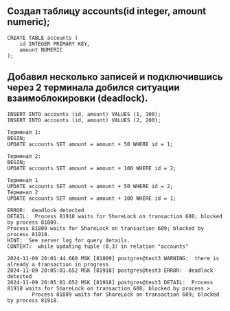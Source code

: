 ## Создал таблицу accounts(id integer, amount numeric);
```
CREATE TABLE accounts (
    id INTEGER PRIMARY KEY,
    amount NUMERIC
);
```

## Добавил несколько записей и подключившись через 2 терминала добился ситуации взаимоблокировки (deadlock).

```
INSERT INTO accounts (id, amount) VALUES (1, 100);
INSERT INTO accounts (id, amount) VALUES (2, 200);
```
```
Терминал 1:
BEGIN;
UPDATE accounts SET amount = amount + 50 WHERE id = 1;
```

```
Терминал 2:
BEGIN;
UPDATE accounts SET amount = amount + 100 WHERE id = 2;
```
```
Терминал 1
UPDATE accounts SET amount = amount + 50 WHERE id = 2;
Терминал 2
UPDATE accounts SET amount = amount + 100 WHERE id = 1;
```

```
ERROR:  deadlock detected
DETAIL:  Process 81918 waits for ShareLock on transaction 608; blocked by process 81809.
Process 81809 waits for ShareLock on transaction 609; blocked by process 81918.
HINT:  See server log for query details.
CONTEXT:  while updating tuple (0,3) in relation "accounts"
```

```
2024-11-09 20:01:44.660 MSK [81809] postgres@test3 WARNING:  there is already a transaction in progress
2024-11-09 20:05:01.652 MSK [81918] postgres@test3 ERROR:  deadlock detected
2024-11-09 20:05:01.652 MSK [81918] postgres@test3 DETAIL:  Process 81918 waits for ShareLock on transaction 608; blocked by process >
        Process 81809 waits for ShareLock on transaction 609; blocked by process 81918.
```
